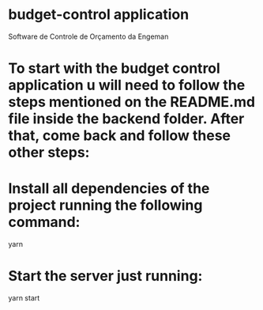 # budget-control application
Software de Controle de Orçamento da Engeman

# To start with the budget control application u will need to follow the steps mentioned on the README.md file inside the backend folder. After that, come back and follow these other steps:

# Install all dependencies of the project running the following command:
yarn

# Start the server just running:
yarn start